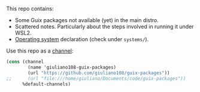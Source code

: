 This repo contains:

* Some Guix packages not available (yet) in the main distro.
* Scattered notes. Particularly about the steps involved in running it under WSL2.
* [Operating system](https://guix.gnu.org/manual/en/html_node/Using-the-Configuration-System.html) declaration (check under `systems/`).

Use this repo as a [channel](https://guix.gnu.org/manual/en/html_node/Channels.html):

``` scheme
(cons (channel
        (name 'giuliano108-guix-packages)
        (url "https://github.com/giuliano108/guix-packages"))
;;      (url "file:///home/giuliano/Documents/code/guix-packages"))
      %default-channels)
```
